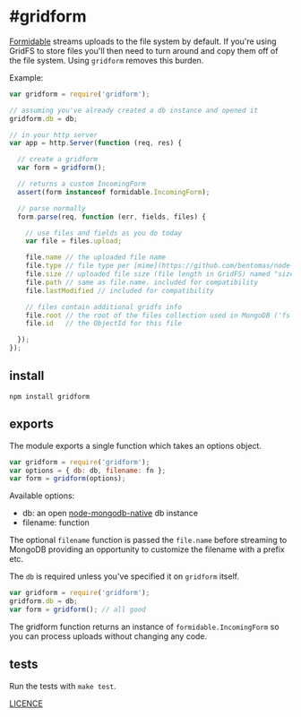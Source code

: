 #gridform
======================

[Formidable](https://github.com/felixge/node-formidable) streams uploads to the file system by default. If you're using GridFS to store files you'll then need to turn around and copy them off of the file system. Using `gridform` removes this burden.

Example:

```js
var gridform = require('gridform');

// assuming you've already created a db instance and opened it
gridform.db = db;

// in your http server
var app = http.Server(function (req, res) {

  // create a gridform
  var form = gridform();

  // returns a custom IncomingForm
  assert(form instanceof formidable.IncomingForm);

  // parse normally
  form.parse(req, function (err, fields, files) {

    // use files and fields as you do today
    var file = files.upload;

    file.name // the uploaded file name
    file.type // file type per [mime](https://github.com/bentomas/node-mime)
    file.size // uploaded file size (file length in GridFS) named "size" for compatibility
    file.path // same as file.name. included for compatibility
    file.lastModified // included for compatibility

    // files contain additional gridfs info
    file.root // the root of the files collection used in MongoDB ('fs' here means the full collection in mongo is named 'fs.files')
    file.id   // the ObjectId for this file

  });
});
```

## install

```
npm install gridform
```

## exports

The module exports a single function which takes an options object.

```js
var gridform = require('gridform');
var options = { db: db, filename: fn };
var form = gridform(options);
```

Available options:

  - db: an open [node-mongodb-native](https://github.com/mongodb/node-mongodb-native) db instance
  - filename: function

The optional `filename` function is passed the `file.name` before streaming to MongoDB providing an opportunity to customize the filename with a prefix etc.

The `db` is required unless you've specified it on `gridform` itself.

```js
var gridform = require('gridform');
gridform.db = db;
var form = gridform(); // all good
```

The gridform function returns an instance of `formidable.IncomingForm` so you can process uploads without changing any code.

## tests

Run the tests with `make test`.

[LICENCE](https://github.com/aheckmann/gridform/blob/master/LICENSE)


